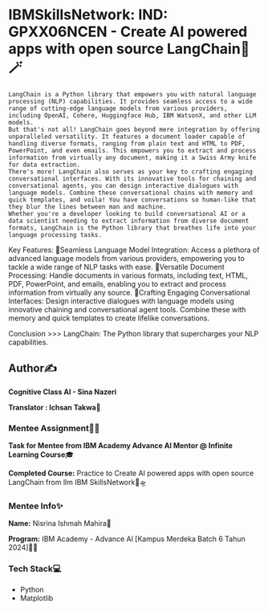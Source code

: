 # IBMSkillsNetwork: IND: GPXX06NCEN - Create AI powered apps with open source LangChain🌈🪄 
    LangChain is a Python library that empowers you with natural language processing (NLP) capabilities. It provides seamless access to a wide range of cutting-edge language models from various providers, including OpenAI, Cohere, Huggingface Hub, IBM WatsonX, and other LLM models.
    But that's not all! LangChain goes beyond mere integration by offering unparalleled versatility. It features a document loader capable of handling diverse formats, ranging from plain text and HTML to PDF, PowerPoint, and even emails. This empowers you to extract and process information from virtually any document, making it a Swiss Army knife for data extraction.
    There's more! LangChain also serves as your key to crafting engaging conversational interfaces. With its innovative tools for chaining and conversational agents, you can design interactive dialogues with language models. Combine these conversational chains with memory and quick templates, and voila! You have conversations so human-like that they blur the lines between man and machine.
    Whether you're a developer looking to build conversational AI or a data scientist needing to extract information from diverse document formats, LangChain is the Python library that breathes life into your language processing tasks.

Key Features:
💎Seamless Language Model Integration: Access a plethora of advanced language models from various providers, empowering you to tackle a wide range of NLP tasks with ease.
💎Versatile Document Processing: Handle documents in various formats, including text, HTML, PDF, PowerPoint, and emails, enabling you to extract and process information from virtually any source.
💎Crafting Engaging Conversational Interfaces: Design interactive dialogues with language models using innovative chaining and conversational agent tools. Combine these with memory and quick templates to create lifelike conversations.

Conclusion >>> LangChain: The Python library that supercharges your NLP capabilities.

## Author✍️

**Cognitive Class AI - Sina Nazeri**

**Translator : Ichsan Takwa💎**

### Mentee Assignment📝📂

**Task for Mentee from IBM Academy Advance AI Mentor @ Infinite Learning Course**🎓

**Completed Course:** Practice to Create AI powered apps with open source LangChain from llm IBM SkillsNetwork🔭🛸

### Mentee Info✨

**Name:** Nisrina Ishmah Mahira🧕

**Program:** IBM Academy - Advance Al [Kampus Merdeka Batch 6 Tahun 2024]🏫🎉

### Tech Stack💻

* Python
* Matplotlib 
